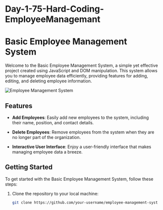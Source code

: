 # Day-1-75-Hard-Coding-EmployeeManagemant

# Basic Employee Management System

Welcome to the Basic Employee Management System, a simple yet effective project created using JavaScript and DOM manipulation. This system allows you to manage employee data efficiently, providing features for adding, editing, and deleting employee information.

![Employee Management System](./project-details/employee%20management%20gif.gif)
<!-- ![Employee Management System](./project-details/01%20photo_6098415899313813386_w.jpg)
![Employee Management System](./project-details/02%20photo_6098415899313813387_w.jpg)
![Employee Management System](./project-details/03%20photo_6098415899313813391_w.jpg)
![Employee Management System](./project-details/04%20photo_6098415899313813393_w.jpg)
![Employee Management System](./project-details/05%20photo_6098415899313813424_w.jpg)
![Employee Management System](./project-details/06%20photo_6100667699127498366_w.jpg)
![Employee Management System](./project-details/07%20photo_6100667699127498367_w.jpg)
![Employee Management System](./project-details/08%20photo_6100667699127498407_w.jpg)
![Employee Management System](./project-details/09%20photo_6100667699127500259_w.jpg)
![Employee Management System](./project-details/10%20photo_6100667699127500260_w.jpg) -->


## Features

- **Add Employees**: Easily add new employees to the system, including their name, position, and contact details.

- **Delete Employees**: Remove employees from the system when they are no longer part of the organization.

- **Interactive User Interface**: Enjoy a user-friendly interface that makes managing employee data a breeze.

## Getting Started

To get started with the Basic Employee Management System, follow these steps:

1. Clone the repository to your local machine:

   ```bash
   git clone https://github.com/your-username/employee-management-system.git
